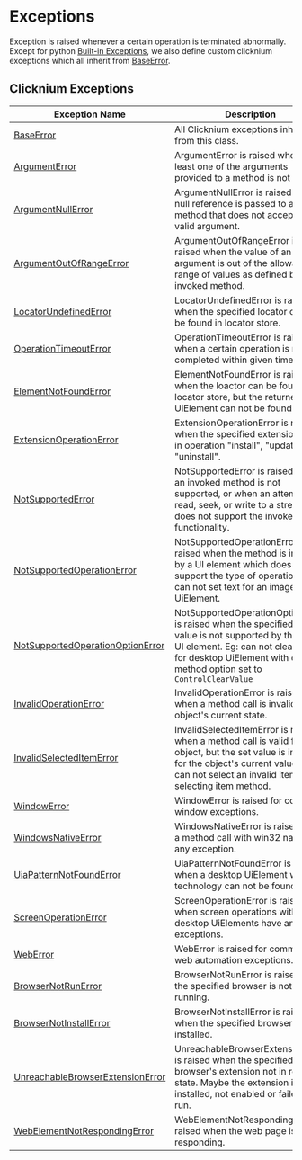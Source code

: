 # Exceptions

Exception is raised whenever a certain operation is terminated abnormally. Except for python [Built-in Exceptions](https://docs.python.org/3/library/exceptions.html#built-in-exceptions), we also define custom clicknium exceptions which all inherit from [BaseError](./doc/api/python/exceptions/baseerror.md).


## Clicknium Exceptions <!-- {docsify-ignore} -->

| Exception Name      | Description |
| -----------| ----------- |
| [BaseError](./doc/api/python/exceptions/baseerror.md) |All Clicknium exceptions inherit from this class.|
| [ArgumentError](./doc/api/python/exceptions/argumenterror.md) | ArgumentError is raised when at least one of the arguments provided to a method is not valid.|
| [ArgumentNullError](./doc/api/python/exceptions/argumentnullerror.md) | ArgumentNullError is raised when a null reference is passed to a method that does not accept it as a valid argument.|
| [ArgumentOutOfRangeError](./doc/api/python/exceptions/argumentoutofrangeerror.md) | ArgumentOutOfRangeError is raised when the value of an argument is out of the allowable range of values as defined by the invoked method.|
| [LocatorUndefinedError](./doc/api/python/exceptions/locatorundefinederror.md) | LocatorUndefinedError is raised when the specified locator can not be found in locator store.|
| [OperationTimeoutError](./doc/api/python/exceptions/timeoutoperationerror.md) | OperationTimeoutError is raised when a certain operation is not completed within given time.|
| [ElementNotFoundError](./doc/api/python/exceptions/elementcannotfounderror.md) | ElementNotFoundError is raised when the loactor can be found in locator store, but the returned UiElement can not be found.|
| [ExtensionOperationError](./doc/api/python/exceptions/extensionoperationerror.md) | ExtensionOperationError is raised when the specified extension fails in operation "install", "update" or "uninstall".|
| [NotSupportedError](./doc/api/python/exceptions/notsupportederror.md) | NotSupportedError is raised when an invoked method is not supported, or when an attempt to read, seek, or write to a stream that does not support the invoked functionality.|
| [NotSupportedOperationError](./doc/api/python/exceptions/notsupportedoperationerror.md) | NotSupportedOperationError is raised when the method is invoked by a UI element which does not support the type of operation. Eg: can not set text for an image UiElement. |
| [NotSupportedOperationOptionError](./doc/api/python/exceptions/notsupportedoperationoptionerror)   | NotSupportedOperationOptionError is raised when the specified option value is not supported by the target UI element. Eg: can not clear text for desktop UiElement with clear method option set to `ControlClearValue`|
| [InvalidOperationError](./doc/api/python/exceptions/invalidoperationerror.md)   | InvalidOperationError is raised when a method call is invalid for the object's current state.|
| [InvalidSelectedItemError](./doc/api/python/exceptions/invalidselecteditemerror.md)   | InvalidSelectedItemError is raised when a method call is valid for the object, but the set value is invalid for the object's current value. Eg: can not select an invalid item for selecting item method.|
| [WindowError](./doc/api/python/exceptions/windowerror.md)   | WindowError is raised for common window exceptions.|
| [WindowsNativeError](./doc/api/python/exceptions/windowsnativeerror.md)   | WindowsNativeError is raised when a method call with win32 native has any exception.|
| [UiaPatternNotFoundError](./doc/api/python/exceptions/uiapatternnotfounderror.md)   | UiaPatternNotFoundError is raised when a desktop UiElement with UIA technology can not be found.|
| [ScreenOperationError](./doc/api/python/exceptions/screenoperationerror.md)   | ScreenOperationError is raised when screen operations with desktop UiElements have any exceptions.|
| [WebError](./doc/api/python/exceptions/weberror.md) | WebError is raised for common web automation exceptions.|
| [BrowserNotRunError](./doc/api/python/exceptions/browsernotrunerror.md) | BrowserNotRunError is raised when the specified browser is not running.|
| [BrowserNotInstallError](./doc/api/python/exceptions/browsernotinstallerror.md) | BrowserNotInstallError is raised when the specified browser is not installed.|
| [UnreachableBrowserExtensionError](./doc/api/python/exceptions/unreachablebrowserextensionerror.md) | UnreachableBrowserExtensionError is raised when the specified browser's extension not in ready state. Maybe the extension is not installed, not enabled or failed to run.|
| [WebElementNotRespondingError](./doc/api/python/exceptions/webelementnotrespondingerror.md) | WebElementNotRespondingError is raised when the web page is not responding.|


